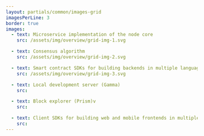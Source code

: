 ```yaml
---
layout: partials/common/images-grid
imagesPerLine: 3
border: true
images:
  - text: Microservice implementation of the node core
    src: /assets/img/overview/grid-img-1.svg

  - text: Consensus algorithm
    src: /assets/img/overview/grid-img-2.svg

  - text: Smart contract SDKs for building backends in multiple languages
    src: /assets/img/overview/grid-img-3.svg

  - text: Local development server (Gamma)
    src:

  - text: Block explorer (Prism)v
    src:

  - text: Client SDKs for building web and mobile frontends in multiple     languages, and more
    src:
---
```

